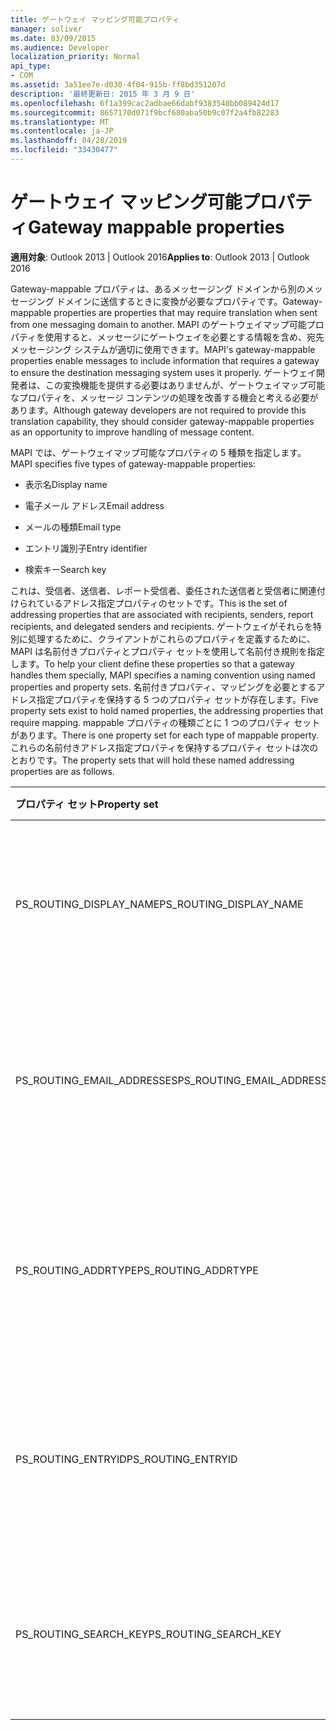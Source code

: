 ```yaml
---
title: ゲートウェイ マッピング可能プロパティ
manager: soliver
ms.date: 03/09/2015
ms.audience: Developer
localization_priority: Normal
api_type:
- COM
ms.assetid: 3a51ee7e-d030-4f04-915b-ff8bd351207d
description: '最終更新日: 2015 年 3 月 9 日'
ms.openlocfilehash: 6f1a399cac2adbae66dabf9383540bb089424d17
ms.sourcegitcommit: 8657170d071f9bcf680aba50b9c07f2a4fb82283
ms.translationtype: MT
ms.contentlocale: ja-JP
ms.lasthandoff: 04/28/2019
ms.locfileid: "33430477"
---
```

# <a name="gateway-mappable-properties"></a><span data-ttu-id="29e46-103">ゲートウェイ マッピング可能プロパティ</span><span class="sxs-lookup"><span data-stu-id="29e46-103">Gateway mappable properties</span></span>

<span data-ttu-id="29e46-104">**適用対象**: Outlook 2013 | Outlook 2016</span><span class="sxs-lookup"><span data-stu-id="29e46-104">**Applies to**: Outlook 2013 | Outlook 2016</span></span> 
  
<span data-ttu-id="29e46-105">Gateway-mappable プロパティは、あるメッセージング ドメインから別のメッセージング ドメインに送信するときに変換が必要なプロパティです。</span><span class="sxs-lookup"><span data-stu-id="29e46-105">Gateway-mappable properties are properties that may require translation when sent from one messaging domain to another.</span></span> <span data-ttu-id="29e46-106">MAPI のゲートウェイマップ可能プロパティを使用すると、メッセージにゲートウェイを必要とする情報を含め、宛先メッセージング システムが適切に使用できます。</span><span class="sxs-lookup"><span data-stu-id="29e46-106">MAPI's gateway-mappable properties enable messages to include information that requires a gateway to ensure the destination messaging system uses it properly.</span></span> <span data-ttu-id="29e46-107">ゲートウェイ開発者は、この変換機能を提供する必要はありませんが、ゲートウェイマップ可能なプロパティを、メッセージ コンテンツの処理を改善する機会と考える必要があります。</span><span class="sxs-lookup"><span data-stu-id="29e46-107">Although gateway developers are not required to provide this translation capability, they should consider gateway-mappable properties as an opportunity to improve handling of message content.</span></span>
  
<span data-ttu-id="29e46-108">MAPI では、ゲートウェイマップ可能なプロパティの 5 種類を指定します。</span><span class="sxs-lookup"><span data-stu-id="29e46-108">MAPI specifies five types of gateway-mappable properties:</span></span>
  
- <span data-ttu-id="29e46-109">表示名</span><span class="sxs-lookup"><span data-stu-id="29e46-109">Display name</span></span>
    
- <span data-ttu-id="29e46-110">電子メール アドレス</span><span class="sxs-lookup"><span data-stu-id="29e46-110">Email address</span></span>
    
- <span data-ttu-id="29e46-111">メールの種類</span><span class="sxs-lookup"><span data-stu-id="29e46-111">Email type</span></span>
    
- <span data-ttu-id="29e46-112">エントリ識別子</span><span class="sxs-lookup"><span data-stu-id="29e46-112">Entry identifier</span></span>
    
- <span data-ttu-id="29e46-113">検索キー</span><span class="sxs-lookup"><span data-stu-id="29e46-113">Search key</span></span>
    
<span data-ttu-id="29e46-114">これは、受信者、送信者、レポート受信者、委任された送信者と受信者に関連付けられているアドレス指定プロパティのセットです。</span><span class="sxs-lookup"><span data-stu-id="29e46-114">This is the set of addressing properties that are associated with recipients, senders, report recipients, and delegated senders and recipients.</span></span> <span data-ttu-id="29e46-115">ゲートウェイがそれらを特別に処理するために、クライアントがこれらのプロパティを定義するために、MAPI は名前付きプロパティとプロパティ セットを使用して名前付き規則を指定します。</span><span class="sxs-lookup"><span data-stu-id="29e46-115">To help your client define these properties so that a gateway handles them specially, MAPI specifies a naming convention using named properties and property sets.</span></span> <span data-ttu-id="29e46-116">名前付きプロパティ、マッピングを必要とするアドレス指定プロパティを保持する 5 つのプロパティ セットが存在します。</span><span class="sxs-lookup"><span data-stu-id="29e46-116">Five property sets exist to hold named properties, the addressing properties that require mapping.</span></span> <span data-ttu-id="29e46-117">mappable プロパティの種類ごとに 1 つのプロパティ セットがあります。</span><span class="sxs-lookup"><span data-stu-id="29e46-117">There is one property set for each type of mappable property.</span></span> <span data-ttu-id="29e46-118">これらの名前付きアドレス指定プロパティを保持するプロパティ セットは次のとおりです。</span><span class="sxs-lookup"><span data-stu-id="29e46-118">The property sets that will hold these named addressing properties are as follows.</span></span>
  
|<span data-ttu-id="29e46-119">**プロパティ セット**</span><span class="sxs-lookup"><span data-stu-id="29e46-119">**Property set**</span></span>|<span data-ttu-id="29e46-120">**説明**</span><span class="sxs-lookup"><span data-stu-id="29e46-120">**Description**</span></span>|
|:-----|:-----|
|<span data-ttu-id="29e46-121">PS_ROUTING_DISPLAY_NAME</span><span class="sxs-lookup"><span data-stu-id="29e46-121">PS_ROUTING_DISPLAY_NAME</span></span>  <br/> |<span data-ttu-id="29e46-122">表示名として使用される文字列プロパティが含まれます。</span><span class="sxs-lookup"><span data-stu-id="29e46-122">Contains string properties used as display names.</span></span>  <br/> |
|<span data-ttu-id="29e46-123">PS_ROUTING_EMAIL_ADDRESSES</span><span class="sxs-lookup"><span data-stu-id="29e46-123">PS_ROUTING_EMAIL_ADDRESSES</span></span>  <br/> |<span data-ttu-id="29e46-124">電子メール アドレスとして使用される文字列プロパティが含まれます。</span><span class="sxs-lookup"><span data-stu-id="29e46-124">Contains string properties used as email addresses.</span></span>  <br/> |
|<span data-ttu-id="29e46-125">PS_ROUTING_ADDRTYPE</span><span class="sxs-lookup"><span data-stu-id="29e46-125">PS_ROUTING_ADDRTYPE</span></span>  <br/> |<span data-ttu-id="29e46-126">電子メール アドレスの種類として使用される文字列プロパティが含まれます。</span><span class="sxs-lookup"><span data-stu-id="29e46-126">Contains string properties used as email address types.</span></span>  <br/> |
|<span data-ttu-id="29e46-127">PS_ROUTING_ENTRYID</span><span class="sxs-lookup"><span data-stu-id="29e46-127">PS_ROUTING_ENTRYID</span></span>  <br/> |<span data-ttu-id="29e46-128">長期エントリ識別子として使用されるバイナリ プロパティを含む。</span><span class="sxs-lookup"><span data-stu-id="29e46-128">Contains binary properties used as long-term entry identifiers.</span></span>  <br/> |
|<span data-ttu-id="29e46-129">PS_ROUTING_SEARCH_KEY</span><span class="sxs-lookup"><span data-stu-id="29e46-129">PS_ROUTING_SEARCH_KEY</span></span>  <br/> |<span data-ttu-id="29e46-130">検索キーとして使用されるバイナリ プロパティが含まれる。</span><span class="sxs-lookup"><span data-stu-id="29e46-130">Contains binary properties used as search keys.</span></span>  <br/> |
   

